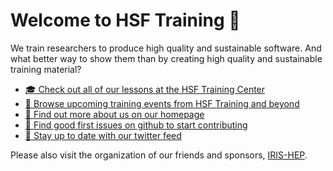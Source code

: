 # Welcome to HSF Training 🤗

We train researchers to produce high quality and sustainable software. And what better way to show them than by creating high quality and sustainable training material?

* [🎓 Check out all of our lessons at the HSF Training Center](https://hepsoftwarefoundation.org/training/curriculum.html)
* [📅 Browse upcoming training events from HSF Training and beyond](https://hepsoftwarefoundation.org/Schools/events.html)
* [💬 Find out more about us on our homepage](https://hepsoftwarefoundation.org/workinggroups/training.html)
* [🐛 Find good first issues on github to start contributing](https://github.com/issues?q=is%3Aissue+is%3Aopen+archived%3Afalse+sort%3Aupdated-desc+label%3A%22good+first+issue%22+org%3Ahsf-training)
* [🦜 Stay up to date with our twitter feed](https://twitter.com/hsftraining)

Please also visit the organization of our friends and sponsors, [IRIS-HEP](https://github.com/iris-hep).

